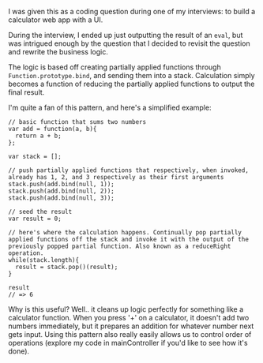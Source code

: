 I was given this as a coding question during one of my interviews: to build a calculator web app with a UI.

During the interview, I ended up just outputting the result of an `eval`, but was intrigued enough by the question that I decided to revisit the question and rewrite the business logic.

The logic is based off creating partially applied functions through `Function.prototype.bind`, and sending them into a stack. Calculation simply becomes a function of reducing the partially applied functions to output the final result.

I'm quite a fan of this pattern, and here's a simplified example:

````
// basic function that sums two numbers
var add = function(a, b){
  return a + b;
};

var stack = [];

// push partially applied functions that respectively, when invoked, already has 1, 2, and 3 respectively as their first arguments
stack.push(add.bind(null, 1));
stack.push(add.bind(null, 2));
stack.push(add.bind(null, 3));

// seed the result
var result = 0;

// here's where the calculation happens. Continually pop partially applied functions off the stack and invoke it with the output of the previously popped partial function. Also known as a reduceRight operation.
while(stack.length){
  result = stack.pop()(result);
}

result
// => 6
````

Why is this useful? Well.. it cleans up logic perfectly for something like a calculator function. When you press '+' on a calculator, it doesn't add two numbers immediately, but it prepares an addition for whatever number next gets input. Using this pattern also really easily allows us to control order of operations (explore my code in mainController if you'd like to see how it's done).